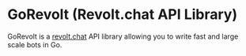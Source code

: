 # GoRevolt (Revolt.chat API Library)

GoRevolt is a [revolt.chat](https://revolt.chat) API library allowing you to write fast and large scale bots in Go.